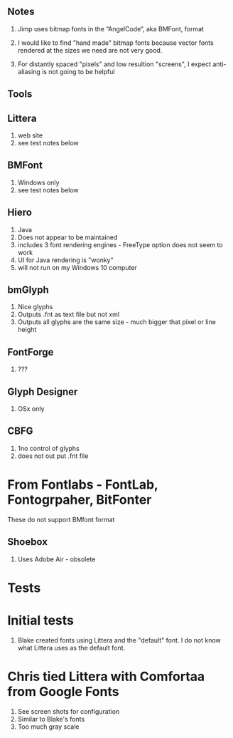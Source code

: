 ## Notes

1. Jimp uses bitmap fonts in the “AngelCode”, aka BMFont, format

1. I would like to find "hand made" bitmap fonts because vector fonts rendered
at the sizes we need are not very good.

1. For distantly spaced "pixels" and low resultion "screens", I expect anti-aliasing is not going to be helpful

## Tools

## Littera
1. web site
1. see test notes below

## BMFont
1. Windows only
1. see test notes below

## Hiero
1. Java
1. Does not appear to be maintained
1. includes 3 font rendering engines - FreeType option does not seem to work
1. UI for Java rendering is "wonky"
1. will not run on my Windows 10 computer

## bmGlyph
1. Nice glyphs
1. Outputs .fnt as text file but not xml
1. Outputs all glyphs are the same size - much bigger that pixel or line height

## FontForge
1. ???

## Glyph Designer
1. OSx only

## CBFG
1. 1no control of glyphs
1. does not out put .fnt file

# From Fontlabs - FontLab, Fontogrpaher, BitFonter
These do not support BMfont format

## Shoebox
1. Uses Adobe Air - obsolete

# Tests

# Initial tests
1. Blake created fonts using Littera and the "default" font. I
do not know what Littera uses as the default font.


# Chris tied Littera with Comfortaa from Google Fonts
1. See screen shots for configuration
1. Similar to Blake's fonts
1. Too much gray scale

